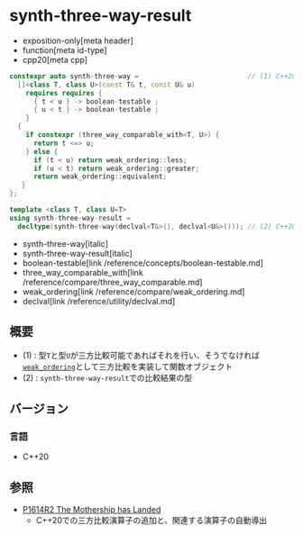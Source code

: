 # synth-three-way-result
* exposition-only[meta header]
* function[meta id-type]
* cpp20[meta cpp]

```cpp
constexpr auto synth-three-way =                           // (1) C++20
  []<class T, class U>(const T& t, const U& u)
    requires requires {
      { t < u } -> boolean-testable ;
      { u < t } -> boolean-testable ;
    }
  {
    if constexpr (three_way_comparable_with<T, U>) {
      return t <=> u;
    } else {
      if (t < u) return weak_ordering::less;
      if (u < t) return weak_ordering::greater;
      return weak_ordering::equivalent;
   }
};

template <class T, class U=T>
using synth-three-way-result =
  decltype(synth-three-way(declval<T&>(), declval<U&>())); // (2) C++20
```
* synth-three-way[italic]
* synth-three-way-result[italic]
* boolean-testable[link /reference/concepts/boolean-testable.md]
* three_way_comparable_with[link /reference/compare/three_way_comparable.md]
* weak_ordering[link /reference/compare/weak_ordering.md]
* declval[link /reference/utility/declval.md]

## 概要
- (1) : 型`T`と型`U`が三方比較可能であればそれを行い、そうでなければ[`weak_ordering`](/reference/compare/weak_ordering.md)として三方比較を実装して関数オブジェクト
- (2) : `synth-three-way-result`での比較結果の型


## バージョン
### 言語
- C++20

## 参照
- [P1614R2 The Mothership has Landed](https://www.open-std.org/jtc1/sc22/wg21/docs/papers/2019/p1614r2.html)
    - C++20での三方比較演算子の追加と、関連する演算子の自動導出
